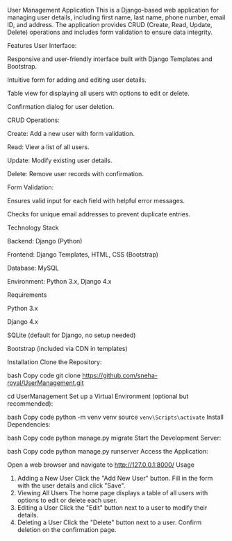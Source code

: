 User Management Application
This is a Django-based web application for managing user details, including first name, last name, phone number, email ID, and address. The application provides CRUD (Create, Read, Update, Delete) operations and includes form validation to ensure data integrity.



Features
User Interface:

Responsive and user-friendly interface built with Django Templates and Bootstrap.

Intuitive form for adding and editing user details.

Table view for displaying all users with options to edit or delete.

Confirmation dialog for user deletion.

CRUD Operations:


Create: Add a new user with form validation.

Read: View a list of all users.

Update: Modify existing user details.

Delete: Remove user records with confirmation.

Form Validation:

Ensures valid input for each field with helpful error messages.

Checks for unique email addresses to prevent duplicate entries.


Technology Stack

Backend: Django (Python)

Frontend: Django Templates, HTML, CSS (Bootstrap)

Database:  MySQL

Environment: Python 3.x, Django 4.x


Requirements

Python 3.x

Django 4.x

SQLite (default for Django, no setup needed)

Bootstrap (included via CDN in templates)


Installation
Clone the Repository:

bash
Copy code
git clone https://github.com/sneha-royal/UserManagement.git

cd UserManagement
Set up a Virtual Environment (optional but recommended):

bash
Copy code
python -m venv venv
source `venv\Scripts\activate`
Install Dependencies:


bash
Copy code
python manage.py migrate
Start the Development Server:

bash
Copy code
python manage.py runserver
Access the Application:

Open a web browser and navigate to http://127.0.0.1:8000/
Usage
1. Adding a New User
Click the "Add New User" button.
Fill in the form with the user details and click "Save".
2. Viewing All Users
The home page displays a table of all users with options to edit or delete each user.
3. Editing a User
Click the "Edit" button next to a user to modify their details.
4. Deleting a User
Click the "Delete" button next to a user. Confirm deletion on the confirmation page.

